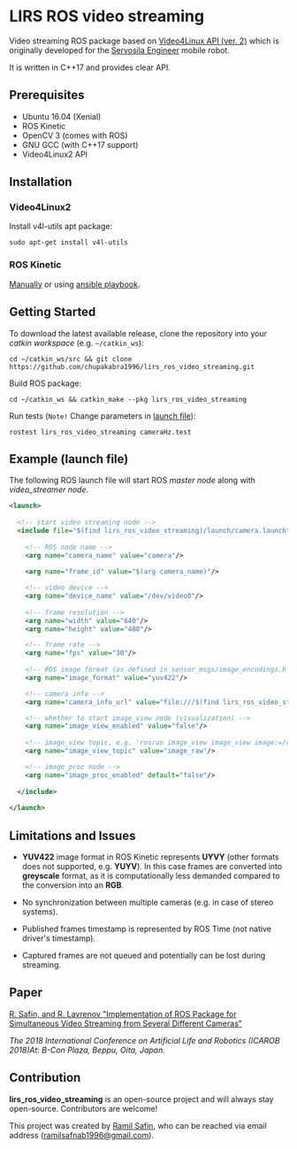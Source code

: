 # LIRS ROS video streaming

Video streaming ROS package based on [Video4Linux API (ver. 2)](https://linuxtv.org/downloads/v4l-dvb-apis/uapi/v4l/v4l2.html) which is originally developed for the [Servosila Engineer](https://www.servosila.com/en/index.shtml) mobile robot.

It is written in C++17 and provides clear API.

## Prerequisites

- Ubuntu 16.04 (Xenial)
- ROS Kinetic
- OpenCV 3 (comes with ROS)
- GNU GCC (with C++17 support) 
- Video4Linux2 API

## Installation

### Video4Linux2
Install v4l-utils apt package:
```shell
sudo apt-get install v4l-utils
```
### ROS Kinetic
[Manually](http://wiki.ros.org/kinetic/Installation/Ubuntu) or using [ansible playbook](https://github.com/chupakabra1996/ansible-ros-kinetic-playbook).

## Getting Started

To download the latest available release, clone the repository into your _catkin workspace_ (e.g. `~/catkin_ws`):
```shell
cd ~/catkin_ws/src && git clone https://github.com/chupakabra1996/lirs_ros_video_streaming.git
```

Build ROS package:
```shell
cd ~/catkin_ws && catkin_make --pkg lirs_ros_video_streaming
```

Run tests (`Note!` Change parameters in [launch file](launch/camera.launch)):
```shell
rostest lirs_ros_video_streaming cameraHz.test
```

## Example (launch file)

The following ROS launch file will start ROS _master node_ along with _video_streamer node_.

```xml
<launch>
  
  <!-- start video streaming node -->
  <include file="$(find lirs_ros_video_streaming)/launch/camera.launch">
    
    <!-- ROS node name -->
    <arg name="camera_name" value="camera"/>
    
    <arg name="frame_id" value="$(arg camera_name)"/>

    <!-- video device -->
    <arg name="device_name" value="/dev/video0"/>
    
    <!-- frame resolution -->
    <arg name="width" value="640"/>
    <arg name="height" value="480"/>

    <!-- frame rate -->
    <arg name="fps" value="30"/>
    
    <!-- ROS image format (as defined in sensor_msgs/image_encodings.h -->
    <arg name="image_format" value="yuv422"/>

    <!-- camera info -->
    <arg name="camera_info_url" value="file:///$(find lirs_ros_video_streaming)/calibration/camera.yaml"/>

    <!-- whether to start image_view node (visualization) -->
    <arg name="image_view_enabled" value="false"/>
    
    <!-- image_view topic, e.g. 'rosrun image_view image_view image:=/camera/image_raw' -->
    <arg name="image_view_topic" value="image_raw"/>

    <!-- image_proc node -->
    <arg name="image_proc_enabled" default="false"/>
  
  </include>
  
</launch>
```

## Limitations and Issues
- **YUV422** image format in ROS Kinetic represents **UYVY** (other formats does not supported, e.g. **YUYV**).
In this case frames are converted into **greyscale** format, as it is computationally less demanded compared to the conversion into an **RGB**.

- No synchronization between multiple cameras (e.g. in case of stereo systems).

- Published frames timestamp is represented by ROS Time (not native driver's timestamp).

- Captured frames are not queued and potentially can be lost during streaming.

## Paper

[R. Safin, and R. Lavrenov "Implementation of ROS Package for Simultaneous Video Streaming from Several Different Cameras"](https://www.researchgate.net/publication/325903109_Implementation_of_ROS_package_for_simultaneous_video_streaming_from_several_different_cameras?origin=mail&uploadChannel=re390&reqAcc=Jenny_Midwinter&useStoredCopy=0)

_The 2018 International Conference on Artificial Life and Robotics (ICAROB 2018)At: B-Con Plaza, Beppu, Oita, Japan._

## Contribution

**lirs_ros_video_streaming** is an open-source project and will always stay open-source. Contributors are welcome!

This project was created by [Ramil Safin](https://github.com/chupakabra1996/), who can be reached via email address (ramilsafnab1996@gmail.com).
